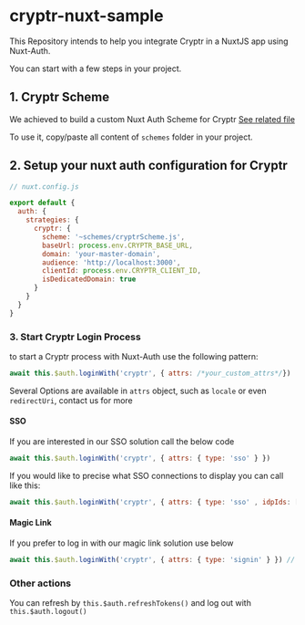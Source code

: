 # cryptr-nuxt-sample

This Repository intends to help you integrate Cryptr in a NuxtJS app using Nuxt-Auth.

You can start with a few steps in your project.

## 1. Cryptr Scheme

We achieved to build a custom Nuxt Auth Scheme for Cryptr [See related file](https://github.com/cryptr-examples/cryptr-nuxt-auth-sample/tree/develop/schemes/cryptrScheme.js)

To use it, copy/paste all content of `schemes` folder in your project.

## 2. Setup your nuxt auth configuration for Cryptr

```js
// nuxt.config.js

export default {
  auth: {
    strategies: {
      cryptr: {
        scheme: '~schemes/cryptrScheme.js',
        baseUrl: process.env.CRYPTR_BASE_URL,
        domain: 'your-master-domain',
        audience: 'http://localhost:3000',
        clientId: process.env.CRYPTR_CLIENT_ID,
        isDedicatedDomain: true
      }
    }
  }
}
```

### 3. Start Cryptr Login Process

to start a Cryptr process with Nuxt-Auth use the following pattern:

```js
await this.$auth.loginWith('cryptr', { attrs: /*your_custom_attrs*/})
```

Several Options are available in `attrs` object, such as `locale` or even `redirectUri`, contact us for more

#### SSO

If you are interested in our SSO solution call the below code

```js
await this.$auth.loginWith('cryptr', { attrs: { type: 'sso' } })
```

If you would like to precise what SSO connections to display you can call like this:

```js
await this.$auth.loginWith('cryptr', { attrs: { type: 'sso' , idpIds: ['sso_connection_1', 'sso_connection_2']} })
```

#### Magic Link

If you prefer to log in with our magic link solution use below

```js
await this.$auth.loginWith('cryptr', { attrs: { type: 'signin' } }) // 'signup' is also available
```

### Other actions

You can refresh by `this.$auth.refreshTokens()` and log out with `this.$auth.logout()`
